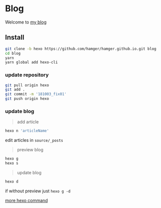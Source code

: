 # Blog

Welcome to [my blog](https://hangermeng.top/)

## Install

```bash
git clone -b hexo https://github.com/hamger/hamger.github.io.git blog
cd blog
yarn
yarn global add hexo-cli
```

### update repository

```bash
git pull origin hexo
git add .
git commit -m '181003_fix01'
git push origin hexo
```

### update blog

> add article
```bash
hexo n 'articleName'
```
edit articles in `source/_posts`

> preview blog
```bash
hexo g
hexo s
```

> update blog
```bash
hexo d
```
if without preview just `hexo g -d`

[more hexo command](https://hexo.io/zh-cn/docs/commands.html)
